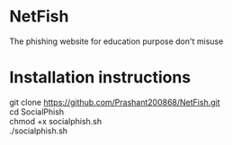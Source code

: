 # NetFish
The phishing website for education purpose don't misuse
# Installation instructions
git clone https://github.com/Prashant200868/NetFish.git<br/>
cd SocialPhish<br/>
chmod +x socialphish.sh<br/>
./socialphish.sh<br/>

